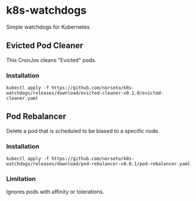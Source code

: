 # k8s-watchdogs
Simple watchdogs for Kubernetes

## Evicted Pod Cleaner
This CronJos cleans "Evicted" pods.

### Installation
```
kubectl apply -f https://github.com/norseto/k8s-watchdogs/releases/download/evicted-cleaner-v0.1.0/evicted-cleaner.yaml
```

## Pod Rebalancer
Delete a pod that is scheduled to be biased to a specific node.

### Installation
```
kubectl apply -f https://github.com/norseto/k8s-watchdogs/releases/download/pod-rebalancer-v0.0.1/pod-rebalancer.yaml
```

### Limitation
Ignores pods with affinity or tolerations.
